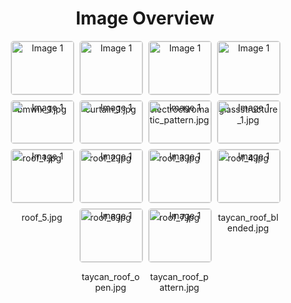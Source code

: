<h1 style ="text-align: center;"> Image Overview </h1>
<div style="display: flex; flex-wrap: wrap; gap: 10px; justify-content: center;">
<div style="flex: 1 1 calc(33.333% - 20px); max-width: 100px; text-align: center;">
<img src="https://media.evkx.net/multimedia/technology/glassroof/bmwix_1_xst.jpg" alt="Image 1" style="width: 100%; border: 1px solid #ddd; border-radius: 5px;">
<p>bmwix_1.jpg</p>
</div>
<div style="flex: 1 1 calc(33.333% - 20px); max-width: 100px; text-align: center;">
<img src="https://media.evkx.net/multimedia/technology/glassroof/curtain_1_xst.jpg" alt="Image 1" style="width: 100%; border: 1px solid #ddd; border-radius: 5px;">
<p>curtain_1.jpg</p>
</div>
<div style="flex: 1 1 calc(33.333% - 20px); max-width: 100px; text-align: center;">
<img src="https://media.evkx.net/multimedia/technology/glassroof/electrochromatic_pattern_xst.jpg" alt="Image 1" style="width: 100%; border: 1px solid #ddd; border-radius: 5px;">
<p>electrochromatic_pattern.jpg</p>
</div>
<div style="flex: 1 1 calc(33.333% - 20px); max-width: 100px; text-align: center;">
<img src="https://media.evkx.net/multimedia/technology/glassroof/glassstructure_1_xst.jpg" alt="Image 1" style="width: 100%; border: 1px solid #ddd; border-radius: 5px;">
<p>glassstructure_1.jpg</p>
</div>
<div style="flex: 1 1 calc(33.333% - 20px); max-width: 100px; text-align: center;">
<img src="https://media.evkx.net/multimedia/technology/glassroof/roof_1_xst.jpg" alt="Image 1" style="width: 100%; border: 1px solid #ddd; border-radius: 5px;">
<p>roof_1.jpg</p>
</div>
<div style="flex: 1 1 calc(33.333% - 20px); max-width: 100px; text-align: center;">
<img src="https://media.evkx.net/multimedia/technology/glassroof/roof_2_xst.jpg" alt="Image 1" style="width: 100%; border: 1px solid #ddd; border-radius: 5px;">
<p>roof_2.jpg</p>
</div>
<div style="flex: 1 1 calc(33.333% - 20px); max-width: 100px; text-align: center;">
<img src="https://media.evkx.net/multimedia/technology/glassroof/roof_3_xst.jpg" alt="Image 1" style="width: 100%; border: 1px solid #ddd; border-radius: 5px;">
<p>roof_3.jpg</p>
</div>
<div style="flex: 1 1 calc(33.333% - 20px); max-width: 100px; text-align: center;">
<img src="https://media.evkx.net/multimedia/technology/glassroof/roof_4_xst.jpg" alt="Image 1" style="width: 100%; border: 1px solid #ddd; border-radius: 5px;">
<p>roof_4.jpg</p>
</div>
<div style="flex: 1 1 calc(33.333% - 20px); max-width: 100px; text-align: center;">
<img src="https://media.evkx.net/multimedia/technology/glassroof/roof_5_xst.jpg" alt="Image 1" style="width: 100%; border: 1px solid #ddd; border-radius: 5px;">
<p>roof_5.jpg</p>
</div>
<div style="flex: 1 1 calc(33.333% - 20px); max-width: 100px; text-align: center;">
<img src="https://media.evkx.net/multimedia/technology/glassroof/roof_6_xst.jpg" alt="Image 1" style="width: 100%; border: 1px solid #ddd; border-radius: 5px;">
<p>roof_6.jpg</p>
</div>
<div style="flex: 1 1 calc(33.333% - 20px); max-width: 100px; text-align: center;">
<img src="https://media.evkx.net/multimedia/technology/glassroof/roof_7_xst.jpg" alt="Image 1" style="width: 100%; border: 1px solid #ddd; border-radius: 5px;">
<p>roof_7.jpg</p>
</div>
<div style="flex: 1 1 calc(33.333% - 20px); max-width: 100px; text-align: center;">
<img src="https://media.evkx.net/multimedia/technology/glassroof/taycan_roof_blended_xst.jpg" alt="Image 1" style="width: 100%; border: 1px solid #ddd; border-radius: 5px;">
<p>taycan_roof_blended.jpg</p>
</div>
<div style="flex: 1 1 calc(33.333% - 20px); max-width: 100px; text-align: center;">
<img src="https://media.evkx.net/multimedia/technology/glassroof/taycan_roof_open_xst.jpg" alt="Image 1" style="width: 100%; border: 1px solid #ddd; border-radius: 5px;">
<p>taycan_roof_open.jpg</p>
</div>
<div style="flex: 1 1 calc(33.333% - 20px); max-width: 100px; text-align: center;">
<img src="https://media.evkx.net/multimedia/technology/glassroof/taycan_roof_pattern_xst.jpg" alt="Image 1" style="width: 100%; border: 1px solid #ddd; border-radius: 5px;">
<p>taycan_roof_pattern.jpg</p>
</div>
</div>
